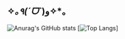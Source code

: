 ## ✧*｡٩(ˊᗜˋ*)و✧*｡

![Anurag's GitHub stats](https://github-readme-stats.vercel.app/api?username=fe6ruar2y&show_icons=true&theme=flag-india)
[![Top Langs](https://github-readme-stats.vercel.app/api/top-langs/?username=fe6ruar2y&layout=compact)]

<!--
**fe6ruar2y/fe6ruar2y** is a ✨ _special_ ✨ repository because its `README.md` (this file) appears on your GitHub profile.

Here are some ideas to get you started:

- 🔭 I’m currently working on ...
- 🌱 I’m currently learning ...
- 👯 I’m looking to collaborate on ...
- 🤔 I’m looking for help with ...
- 💬 Ask me about ...
- 📫 How to reach me: ...
- 😄 Pronouns: ...
- ⚡ Fun fact: ...
-->
